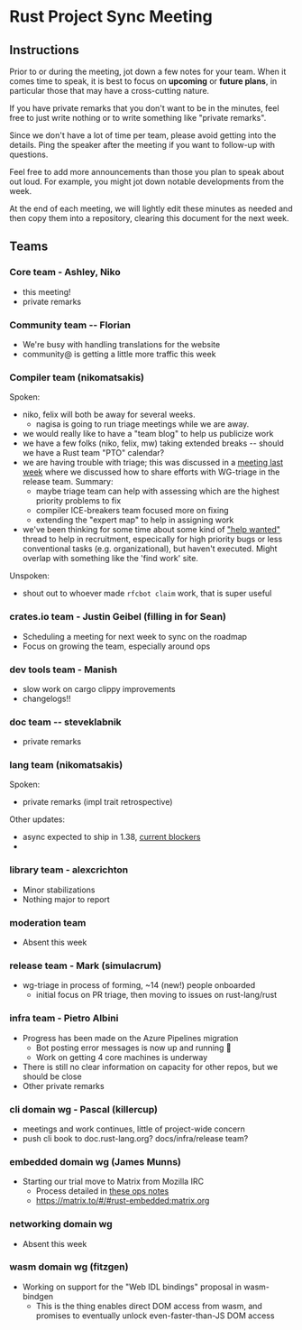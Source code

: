 # Rust Project Sync Meeting

## Instructions

Prior to or during the meeting, jot down a few notes for your team. When it comes time to speak, it is best to focus on **upcoming** or **future plans**, in particular those that may have a cross-cutting nature.

If you have private remarks that you don't want to be in the minutes, feel free to just write nothing or to write something like "private remarks".

Since we don't have a lot of time per team, please avoid getting into the details. Ping the speaker after the meeting if you want to follow-up with questions.

Feel free to add more announcements than those you plan to speak about out loud. For example, you might jot down notable developments from the week.

At the end of each meeting, we will lightly edit these minutes as needed and then copy them into a repository, clearing this document for the next week.

## Teams

### Core team -  Ashley, Niko

* this meeting!
* private remarks

### Community team -- Florian

* We're busy with handling translations for the website
* community@ is getting a little more traffic this week

### Compiler team (nikomatsakis)

Spoken:

* niko, felix will both be away for several weeks.
    * nagisa is going to run triage meetings while we are away.
* we would really like to have a "team blog" to help us publicize work
* we have a few folks (niko, felix, mw) taking extended breaks -- should we have a Rust team "PTO" calendar?
* we are having trouble with triage; this was discussed in a [meeting last week][compiler1] where we discussed how to share efforts with WG-triage in the release team. Summary:
    * maybe triage team can help with assessing which are the highest priority problems to fix
    * compiler ICE-breakers team focused more on fixing
    * extending the "expert map" to help in assigning work
* we've been thinking for some time about some kind of ["help wanted"][compiler2] thread to help in recruitment, especically for high priority bugs or less conventional tasks (e.g. organizational), but haven't executed. Might overlap with something like the 'find work' site.

Unspoken:

* shout out to whoever made `rfcbot claim` work, that is super useful

[compiler1]: https://github.com/rust-lang/compiler-team/blob/master/minutes/design-meeting/2019-07-08-triage-wg.md
[compiler2]: https://github.com/rust-lang/compiler-team/issues/77

### crates.io team - Justin Geibel (filling in for Sean)

* Scheduling a meeting for next week to sync on the roadmap
* Focus on growing the team, especially around ops

### dev tools team - Manish

* slow work on cargo clippy improvements
* changelogs!!

### doc team -- steveklabnik

* private remarks

### lang team (nikomatsakis)

Spoken:

* private remarks (impl trait retrospective)

Other updates:

* async expected to ship in 1.38, [current blockers](https://github.com/rust-lang/rust/labels/AsyncAwait-Blocking)
* 

### library team - alexcrichton

* Minor stabilizations
* Nothing major to report

### moderation team

* Absent this week

### release team - Mark (simulacrum)
 * wg-triage in process of forming, ~14 (new!) people onboarded
     * initial focus on PR triage, then moving to issues on rust-lang/rust

### infra team - Pietro Albini

* Progress has been made on the Azure Pipelines migration
  * Bot posting error messages is now up and running :tada: 
  * Work on getting 4 core machines is underway
* There is still no clear information on capacity for other repos, but we should be close
* Other private remarks

### cli domain wg - Pascal (killercup)

* meetings and work continues, little of project-wide concern
* push cli book to doc.rust-lang.org? docs/infra/release team?

### embedded domain wg (James Munns)

* Starting our trial move to Matrix from Mozilla IRC
    * Process detailed in [these ops notes](https://github.com/rust-embedded/wg/pull/363)
    * https://matrix.to/#/#rust-embedded:matrix.org

### networking domain wg

* Absent this week

### wasm domain wg (fitzgen)

* Working on support for the "Web IDL bindings" proposal in wasm-bindgen
    * This is the thing enables direct DOM access from wasm, and promises to eventually unlock even-faster-than-JS DOM access

